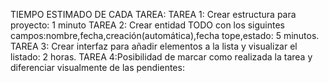 TIEMPO ESTIMADO DE CADA TAREA:
TAREA 1: Crear estructura para proyecto: 1 minuto
TAREA 2: Crear entidad TODO con los siguintes campos:nombre,fecha,creación(automática),fecha tope,estado: 5 minutos.
TAREA 3: Crear interfaz para añadir elementos a la lista y visualizar el listado: 2 horas.
TAREA 4:Posibilidad de marcar como realizada la tarea y diferenciar visualmente de las pendientes:
